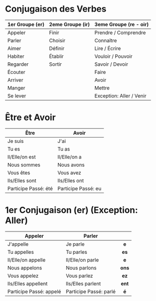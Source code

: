 # Conjugaison des Verbes

|1er Groupe (er)|2eme Groupe (ir)|3eme Groupe (re - oir)|
|-|-|-|
|Appeler|Finir|Prendre / Comprendre|
|Parler|Choisir|Connaître|
|Aimer|Définir|Lire / Écrire|
|Habiter|Établir|Vouloir / Pouvoir|
|Regarder|Sortir|Savoir / Devoir|
|Écouter||Faire|
|Arriver||Avoir|
|Manger||Mettre|
|Se lever||Exception: Aller / Venir|

# Être et Avoir

|Être|Avoir|
|-|-|
|Je suis|J'ai|
|Tu es|Tu as|
|Il/Elle/on est|Il/Elle/on a|
|Nous sommes|Nous avons|
|Vous êtes|Vous avez|
|Ils/Elles sont|Ils/Elles ont|
|Participe Passé: été|Participe Passé: eu|

# 1er Conjugaison (er) (Exception: Aller)

|Appeler|Parler||
|-|-|:-:|
|J'appelle|Je parle|**e**|
|Tu appelles|Tu parles|**es**|
|Il/Elle/on appelle|Il/Elle/on parle|**e**|
|Nous appelons|Nous parlons|**ons**|
|Vous appelez|Vous parlez|**ez**|
|Ils/Elles appellent|Ils/Elles parlent|**ent**|
|Participe Passé: appelé|Participe Passé: parlé|**é**|
